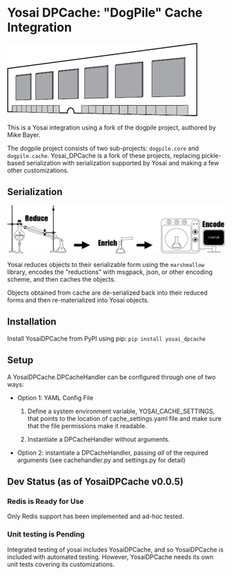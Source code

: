 
# Yosai DPCache:  "DogPile" Cache Integration

![](/img/cache_bw.png)

This is a Yosai integration using a fork of the dogpile project, authored by Mike Bayer. 

The dogpile project consists of two sub-projects:  ``dogpile.core`` and ``dogpile.cache``.
Yosai_DPCache is a fork of these projects, replacing pickle-based serialization with
serialization supported by Yosai and making a few other customizations.

## Serialization

![](/img/serialization_process.png)

Yosai reduces objects to their serializable form using the ``marshmallow`` library, 
encodes the "reductions" with msgpack, json, or other encoding scheme, and then caches
the objects.  

Objects obtained from cache are de-serialized back into their reduced forms and then 
re-materialized into Yosai objects. 


## Installation

Install YosaiDPCache from PyPI using pip: ``pip install yosai_dpcache``


## Setup

A YosaiDPCache.DPCacheHandler can be configured through one of two ways:

* Option 1: YAML Config File
    1. Define a system environment variable, YOSAI_CACHE_SETTINGS, that points to 
       the location of cache_settings.yaml file and make sure that the file
       permissions make it readable.
    
    2. Instantiate a DPCacheHandler without arguments.  

* Option 2: instantiate a DPCacheHandler, passing *all* of the required 
            arguments (see cachehandler.py and settings.py for detail)


## Dev Status (as of YosaiDPCache v0.0.5)

### Redis is Ready for Use

Only Redis support has been implemented and ad-hoc tested.

### Unit testing is Pending

Integrated testing of yosai includes YosaiDPCache, and so YosaiDPCache
is included with automated testing.  However, YosaiDPCache needs its own
unit tests covering its customizations.

